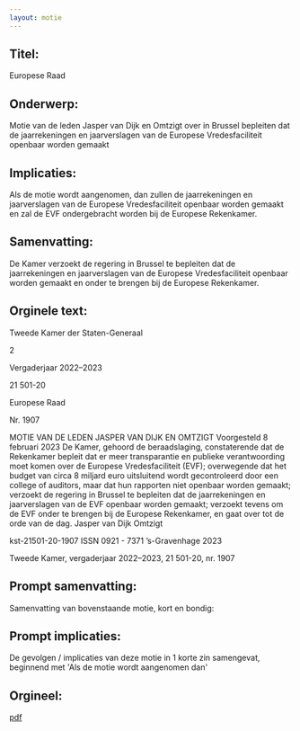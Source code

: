 ```yaml
---
layout: motie
---
```

## Titel:
Europese Raad
## Onderwerp:
Motie van de leden Jasper van Dijk en Omtzigt over in Brussel bepleiten dat de jaarrekeningen en jaarverslagen van de Europese Vredesfaciliteit openbaar worden gemaakt
## Implicaties:

Als de motie wordt aangenomen, dan zullen de jaarrekeningen en jaarverslagen van de Europese Vredesfaciliteit openbaar worden gemaakt en zal de EVF ondergebracht worden bij de Europese Rekenkamer.
## Samenvatting:

De Kamer verzoekt de regering in Brussel te bepleiten dat de jaarrekeningen en jaarverslagen van de Europese Vredesfaciliteit openbaar worden gemaakt en onder te brengen bij de Europese Rekenkamer.
## Orginele text:


Tweede Kamer der Staten-Generaal

2

Vergaderjaar 2022–2023

21 501-20

Europese Raad

Nr. 1907

MOTIE VAN DE LEDEN JASPER VAN DIJK EN OMTZIGT
Voorgesteld 8 februari 2023
De Kamer,
gehoord de beraadslaging,
constaterende dat de Rekenkamer bepleit dat er meer transparantie en
publieke verantwoording moet komen over de Europese Vredesfaciliteit
(EVF);
overwegende dat het budget van circa 8 miljard euro uitsluitend wordt
gecontroleerd door een college of auditors, maar dat hun rapporten niet
openbaar worden gemaakt;
verzoekt de regering in Brussel te bepleiten dat de jaarrekeningen en
jaarverslagen van de EVF openbaar worden gemaakt;
verzoekt tevens om de EVF onder te brengen bij de Europese Rekenkamer,
en gaat over tot de orde van de dag.
Jasper van Dijk
Omtzigt

kst-21501-20-1907
ISSN 0921 - 7371
’s-Gravenhage 2023

Tweede Kamer, vergaderjaar 2022–2023, 21 501-20, nr. 1907


## Prompt samenvatting:
Samenvatting van bovenstaande motie, kort en bondig:


## Prompt implicaties:
De gevolgen / implicaties van deze motie in 1 korte zin samengevat, beginnend met 'Als de motie wordt aangenomen dan' 

## Orgineel:
[pdf](https://gegevensmagazijn.tweedekamer.nl/OData/v4/2.0/Document(f2244c53-48af-4e74-9265-c4fbdfcd8a51)/resource)
